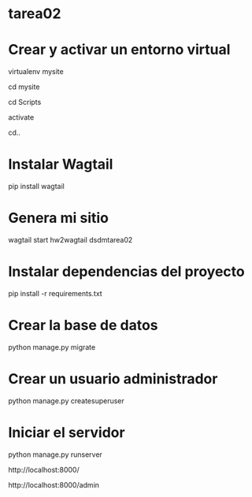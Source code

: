# tarea02

# Crear y activar un entorno virtual

virtualenv mysite

cd mysite

cd Scripts

activate

cd..

# Instalar Wagtail

pip install wagtail

# Genera mi sitio

wagtail start hw2wagtail dsdmtarea02

# Instalar dependencias del proyecto

pip install -r requirements.txt

# Crear la base de datos

python manage.py migrate

# Crear un usuario administrador

python manage.py createsuperuser

# Iniciar el servidor

python manage.py runserver

http://localhost:8000/

http://localhost:8000/admin
